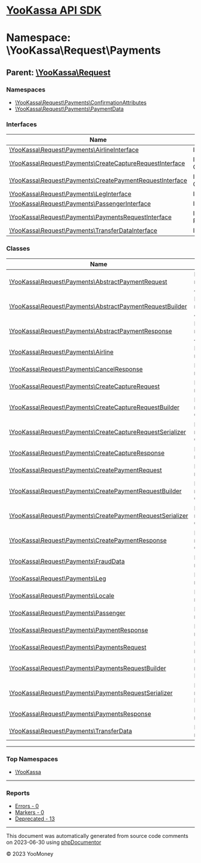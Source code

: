 # [YooKassa API SDK](../home.md)

# Namespace: \YooKassa\Request\Payments

## Parent: [\YooKassa\Request](../namespaces/yookassa-request.md)

### Namespaces

* [\YooKassa\Request\Payments\ConfirmationAttributes](../namespaces/yookassa-request-payments-confirmationattributes.md)
* [\YooKassa\Request\Payments\PaymentData](../namespaces/yookassa-request-payments-paymentdata.md)

### Interfaces

| Name | Summary |
| ---- | ------- |
| [\YooKassa\Request\Payments\AirlineInterface](../classes/YooKassa-Request-Payments-AirlineInterface.md) | Interface Airline. |
| [\YooKassa\Request\Payments\CreateCaptureRequestInterface](../classes/YooKassa-Request-Payments-CreateCaptureRequestInterface.md) | Interface CreateCaptureRequestInterface. |
| [\YooKassa\Request\Payments\CreatePaymentRequestInterface](../classes/YooKassa-Request-Payments-CreatePaymentRequestInterface.md) | Interface CreatePaymentRequestInterface. |
| [\YooKassa\Request\Payments\LegInterface](../classes/YooKassa-Request-Payments-LegInterface.md) | Interface PassengerInterface. |
| [\YooKassa\Request\Payments\PassengerInterface](../classes/YooKassa-Request-Payments-PassengerInterface.md) | Interface PassengerInterface. |
| [\YooKassa\Request\Payments\PaymentsRequestInterface](../classes/YooKassa-Request-Payments-PaymentsRequestInterface.md) | Interface PaymentsRequestInterface. |
| [\YooKassa\Request\Payments\TransferDataInterface](../classes/YooKassa-Request-Payments-TransferDataInterface.md) | Interface TransferDataInterface. |

### Classes

| Name | Summary |
| ---- | ------- |
| [\YooKassa\Request\Payments\AbstractPaymentRequest](../classes/YooKassa-Request-Payments-AbstractPaymentRequest.md) | Класс, представляющий модель AbstractPaymentRequest. |
| [\YooKassa\Request\Payments\AbstractPaymentRequestBuilder](../classes/YooKassa-Request-Payments-AbstractPaymentRequestBuilder.md) | Класс, представляющий модель AbstractPaymentRequestBuilder. |
| [\YooKassa\Request\Payments\AbstractPaymentResponse](../classes/YooKassa-Request-Payments-AbstractPaymentResponse.md) | Класс, представляющий модель AbstractPaymentResponse. |
| [\YooKassa\Request\Payments\Airline](../classes/YooKassa-Request-Payments-Airline.md) | Класс, представляющий модель Airline. |
| [\YooKassa\Request\Payments\CancelResponse](../classes/YooKassa-Request-Payments-CancelResponse.md) | Класс, представляющий модель CancelResponse. |
| [\YooKassa\Request\Payments\CreateCaptureRequest](../classes/YooKassa-Request-Payments-CreateCaptureRequest.md) | Класс, представляющий модель CreateCaptureRequest. |
| [\YooKassa\Request\Payments\CreateCaptureRequestBuilder](../classes/YooKassa-Request-Payments-CreateCaptureRequestBuilder.md) | Класс, представляющий модель CreateCaptureRequestBuilder. |
| [\YooKassa\Request\Payments\CreateCaptureRequestSerializer](../classes/YooKassa-Request-Payments-CreateCaptureRequestSerializer.md) | Класс, представляющий модель CreateCaptureRequestSerializer. |
| [\YooKassa\Request\Payments\CreateCaptureResponse](../classes/YooKassa-Request-Payments-CreateCaptureResponse.md) | Класс, представляющий модель CreateCaptureResponse. |
| [\YooKassa\Request\Payments\CreatePaymentRequest](../classes/YooKassa-Request-Payments-CreatePaymentRequest.md) | Класс, представляющий модель CreateCaptureRequest. |
| [\YooKassa\Request\Payments\CreatePaymentRequestBuilder](../classes/YooKassa-Request-Payments-CreatePaymentRequestBuilder.md) | Класс, представляющий модель CreatePaymentRequestBuilder. |
| [\YooKassa\Request\Payments\CreatePaymentRequestSerializer](../classes/YooKassa-Request-Payments-CreatePaymentRequestSerializer.md) | Класс, представляющий модель CreatePaymentRequestSerializer. |
| [\YooKassa\Request\Payments\CreatePaymentResponse](../classes/YooKassa-Request-Payments-CreatePaymentResponse.md) | Класс, представляющий модель CreatePaymentResponse. |
| [\YooKassa\Request\Payments\FraudData](../classes/YooKassa-Request-Payments-FraudData.md) | Класс, представляющий модель FraudData. |
| [\YooKassa\Request\Payments\Leg](../classes/YooKassa-Request-Payments-Leg.md) | Класс, представляющий модель Leg. |
| [\YooKassa\Request\Payments\Locale](../classes/YooKassa-Request-Payments-Locale.md) | Класс, представляющий модель Locale. |
| [\YooKassa\Request\Payments\Passenger](../classes/YooKassa-Request-Payments-Passenger.md) | Класс, представляющий модель PaymentsRequest. |
| [\YooKassa\Request\Payments\PaymentResponse](../classes/YooKassa-Request-Payments-PaymentResponse.md) | Класс, представляющий модель PaymentResponse. |
| [\YooKassa\Request\Payments\PaymentsRequest](../classes/YooKassa-Request-Payments-PaymentsRequest.md) | Класс, представляющий модель PaymentsRequest. |
| [\YooKassa\Request\Payments\PaymentsRequestBuilder](../classes/YooKassa-Request-Payments-PaymentsRequestBuilder.md) | Класс, представляющий модель PaymentsRequestBuilder. |
| [\YooKassa\Request\Payments\PaymentsRequestSerializer](../classes/YooKassa-Request-Payments-PaymentsRequestSerializer.md) | Класс, представляющий модель PaymentsRequestSerializer. |
| [\YooKassa\Request\Payments\PaymentsResponse](../classes/YooKassa-Request-Payments-PaymentsResponse.md) | Класс, представляющий модель PaymentsResponse. |
| [\YooKassa\Request\Payments\TransferData](../classes/YooKassa-Request-Payments-TransferData.md) | Класс, представляющий модель Transfer. |

---

### Top Namespaces

* [\YooKassa](../namespaces/yookassa.md)

---

### Reports
* [Errors - 0](../reports/errors.md)
* [Markers - 0](../reports/markers.md)
* [Deprecated - 13](../reports/deprecated.md)

---

This document was automatically generated from source code comments on 2023-06-30 using [phpDocumentor](http://www.phpdoc.org/)

&copy; 2023 YooMoney